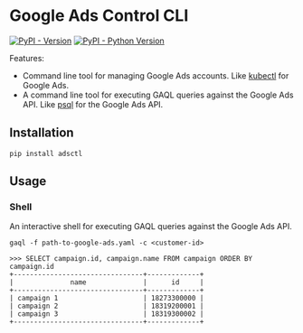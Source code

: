# Google Ads Control CLI

[![PyPI - Version](https://img.shields.io/pypi/v/adsctl.svg)](https://pypi.org/project/adsctl)
[![PyPI - Python Version](https://img.shields.io/pypi/pyversions/adsctl.svg)](https://pypi.org/project/adsctl)

Features:

- Command line tool for managing Google Ads accounts.
Like [kubectl](https://kubernetes.io/docs/reference/kubectl/) for Google Ads.
- A command line tool for executing GAQL queries against the Google Ads API.
Like [psql](https://www.postgresql.org/docs/current/app-psql.html) for the Google Ads API.

## Installation

```console
pip install adsctl
```

## Usage

### Shell

An interactive shell for executing GAQL queries against the Google Ads API.

```console
gaql -f path-to-google-ads.yaml -c <customer-id>

>>> SELECT campaign.id, campaign.name FROM campaign ORDER BY campaign.id
+--------------------------------+-------------+
|              name              |      id     |
+--------------------------------+-------------+
| campaign 1                     | 18273300000 |
| campaign 2                     | 18319200001 |
| campaign 3                     | 18319300002 |
+--------------------------------+-------------+
```
